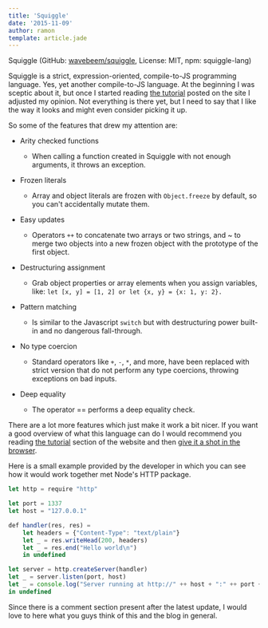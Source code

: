 ```yaml
---
title: 'Squiggle'
date: '2015-11-09'
author: ramon
template: article.jade
---
```


Squiggle (GitHub: [wavebeem/squiggle](https://github.com/wavebeem/squiggle), License: MIT, npm: squiggle-lang)

Squiggle is a strict, expression-oriented, compile-to-JS programming language. Yes, yet another compile-to-JS language.
At the beginning I was sceptic about it, but once I started reading [the tutorial](http://squiggle-lang.org/tutorial) posted on the site I adjusted my opinion.
Not everything is there yet, but I need to say that I like the way it looks and might even consider picking it up.

So some of the features that drew my attention are:

- Arity checked functions
  - When calling a function created in Squiggle with not enough arguments, it throws an exception.


- Frozen literals
  - Array and object literals are frozen with `Object.freeze` by default, so you can't accidentally mutate them.


- Easy updates
  - Operators `++` to concatenate two arrays or two strings, and ~ to merge two objects into a new frozen object with the prototype of the first object.


- Destructuring assignment
  - Grab object properties or array elements when you assign variables, like: `let [x, y] = [1, 2] or let {x, y} = {x: 1, y: 2}.`


- Pattern matching
  - Is similar to the Javascript `switch` but with destructuring power built-in and no dangerous fall-through.


- No type coercion
  - Standard operators like `+`, `-`, `*`, and more, have been replaced with strict version that do not perform any type coercions, throwing exceptions on bad inputs.


- Deep equality
  - The operator == performs a deep equality check.

There are a lot more features which just make it work a bit nicer. If you want a good overview of what this language can do I would recommend you reading [the tutorial](http://squiggle-lang.org/tutorial) section of the website and then [give it a shot in the browser](http://squiggle-lang.org/try).


Here is a small example provided by the developer in which you can see how it would work together met Node's HTTP package.

```javascript
let http = require "http"

let port = 1337
let host = "127.0.0.1"

def handler(res, res) =
    let headers = {"Content-Type": "text/plain"}
    let _ = res.writeHead(200, headers)
    let _ = res.end("Hello world\n")
    in undefined

let server = http.createServer(handler)
let _ = server.listen(port, host)
let _ = console.log("Server running at http://" ++ host + ":" ++ port ++ "/")
in undefined
```

Since there is a comment section present after the latest update, I would love to here what you guys think of this and the blog in general.
